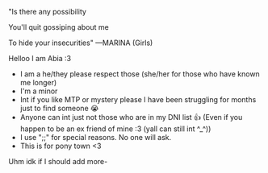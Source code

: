 "Is there any possibility

You'll quit gossiping about me

To hide your insecurities"
—MARINA (Girls)

Helloo
I am Abia :3
- I am a he/they please respect those (she/her for those who have known me longer)
- I'm a minor
- Int if you like MTP or mystery please I have been struggling for months just to find someone 😭
- Anyone can int just not those who are in my DNI list 👍 (Even if you happen to be an ex friend of mine :3 (yall can still int ^_^))
- I use ";;" for special reasons. No one will ask.
- This is for pony town <3

Uhm idk if I should add more-

<!---
abiaw/abiaw is a ✨ special ✨ repository because its `README.md` (this file) appears on your GitHub profile.
You can click the Preview link to take a look at your changes.
--->

